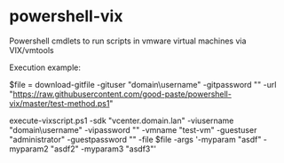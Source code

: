 # powershell-vix
Powershell cmdlets to run scripts in vmware virtual machines via VIX/vmtools

Execution example:

$file = download-gitfile -gituser "domain\username" -gitpassword "" -url "https://raw.githubusercontent.com/good-paste/powershell-vix/master/test-method.ps1"

execute-vixscript.ps1 -sdk "vcenter.domain.lan" -viusername "domain\username" -vipassword "" -vmname "test-vm" -guestuser "administrator" -guestpassword "" -file $file -args '-myparam "asdf" -myparam2 "asdf2" -myparam3 "asdf3"'
